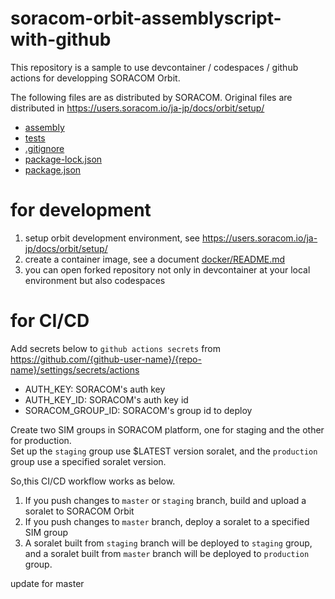 # soracom-orbit-assemblyscript-with-github

This repository is a sample to use devcontainer / codespaces / github actions for developping SORACOM Orbit.

The following files are as distributed by SORACOM. Original files are distributed in https://users.soracom.io/ja-jp/docs/orbit/setup/

- [assembly](./assembly)
- [tests](./tests)
- [.gitignore](./.gitignore)
- [package-lock.json](./package-lock.json)
- [package.json](./package.json)

# for development 

1. setup orbit development environment, see https://users.soracom.io/ja-jp/docs/orbit/setup/
2. create a container image, see a document [docker/README.md](./docker/README.md)
3. you can open forked repository not only in  devcontainer at your local environment but also codespaces

# for CI/CD

Add secrets below to `github actions secrets` from https://github.com/{github-user-name}/{repo-name}/settings/secrets/actions

  - AUTH_KEY: SORACOM's auth key
  - AUTH_KEY_ID: SORACOM's auth key id
  - SORACOM_GROUP_ID: SORACOM's group id to deploy

Create two SIM groups in SORACOM platform, one for staging and the other for production.  
Set up the `staging` group use $LATEST version soralet, and the `production` group use a specified soralet version.

So,this CI/CD workflow works as below.

1. If you push changes to `master` or `staging` branch, build and upload a soralet to SORACOM Orbit
2. If you push changes to `master` branch, deploy a soralet to a specified SIM group
3. A soralet built from `staging` branch will be deployed to `staging` group, and a soralet built from `master` branch will be deployed to `production` group.

update for master
